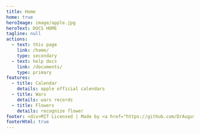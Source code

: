 ```yaml
---
title: Home
home: true
heroImage: image/apple.jpg
heroText: DOCS HOME
tagline: null
actions:
  - text: this page
    link: /home/
    type: secondary
  - text: help docs
    link: /documents/
    type: primary
features:
  - title: Calendar
    details: apple official calendars
  - title: Wars
    details: wars records
  - title: Flowers
    details: recognize flower
footer: <div>MIT Licensed | Made by <a href="https://github.com/DrAugus/" target="_blank">DrAugus</a></div><div>This page was generated by <a href="https://pages.github.com/" target="_blank">GitHub Pages</a>.</div>
footerHtml: true
---
```

